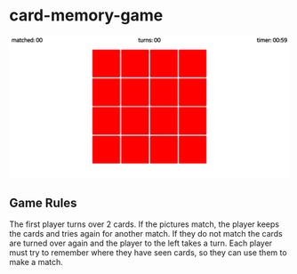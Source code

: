 # card-memory-game

![site-preview-image](previews/card-memory-game.png)

## Game Rules

The first player turns over 2 cards. If the pictures match, the player keeps the cards and tries again for another match. If they do not match the cards are turned over again and the player to the left takes a turn. Each player must try to remember where they have seen cards, so they can use them to make a match.
